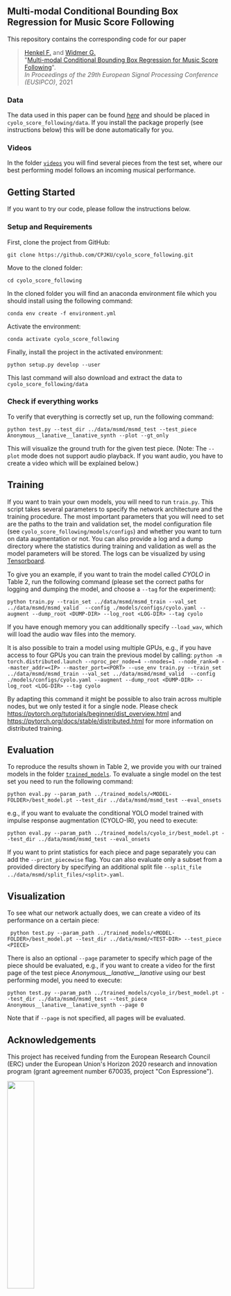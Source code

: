 ## Multi-modal Conditional Bounding Box Regression for Music Score Following

This repository contains the corresponding code for our paper

>[Henkel F.](https://www.jku.at/en/institute-of-computational-perception/about-us/people/florian-henkel/) and 
>[Widmer G.](https://www.jku.at/en/institute-of-computational-perception/about-us/people/gerhard-widmer/) <br>
"[Multi-modal Conditional Bounding Box Regression for Music Score Following]()".<br>
*In Proceedings of the 29th European Signal Processing Conference (EUSIPCO)*, 2021

### Data
The data used in this paper can be found [*here*](https://zenodo.org/record/4745838/files/msmd.zip?download=1) 
and should be placed in ```cyolo_score_following/data```. If you install the package
properly (see instructions below) this will be done automatically for you.

### Videos
In the folder [`videos`](https://github.com/CPJKU/cyolo_score_following/tree/eusipco-2021/videos) 
you will find several pieces from the test set, where our best performing model follows an incoming musical performance.

## Getting Started
If you want to try our code, please follow the instructions below.

### Setup and Requirements

First, clone the project from GitHub:

`git clone https://github.com/CPJKU/cyolo_score_following.git`

Move to the cloned folder:

`cd cyolo_score_following`

In the cloned folder you will find an anaconda environment file which you should install using the following command:

`conda env create -f environment.yml`

Activate the environment:

`conda activate cyolo_score_following`

Finally, install the project in the activated environment:

`python setup.py develop --user`

This last command will also download and extract the data to `cyolo_score_following/data`

### Check if everything works

To verify that everything is correctly set up, run the following command:

 ```python test.py --test_dir ../data/msmd/msmd_test --test_piece Anonymous__lanative__lanative_synth --plot --gt_only```
 
This will visualize the ground truth for the given test piece.
(Note: The `--plot` mode does not support audio playback. If you want audio, you have to create a video which will be explained below.)

## Training

If you want to train your own models, you will need to run `train.py`. This script takes several parameters
to specify the network architecture and the training procedure. The most important parameters that you will need to set are
the paths to the train and validation set, the model configuration file (see `cyolo_score_following/models/configs`) 
and whether you want to turn on data augmentation or not.
You can also provide a log and a dump directory where the statistics during training and validation as well as the model parameters will be stored. 
The logs can be visualized by using [Tensorboard](https://pytorch.org/docs/stable/tensorboard.html).

To give you an example, if you want to train the model called *CYOLO* in Table 2, run the following command 
(please set the correct paths for logging and dumping the model, and choose a `--tag` for the experiment):

`python train.py --train_set ../data/msmd/msmd_train --val_set ../data/msmd/msmd_valid 
--config ./models/configs/cyolo.yaml --augment --dump_root <DUMP-DIR> --log_root <LOG-DIR> --tag cyolo`

If you have enough memory you can additionally specify `--load_wav`, which will load the audio wav files into the memory.

It is also possible to train a model using multiple GPUs, e.g., if you have access to four GPUs you can train the previous model by calling:
`python -m torch.distributed.launch --nproc_per_node=4 --nnodes=1 --node_rank=0 --master_addr=<IP>
--master_port=<PORT> --use_env train.py --train_set ../data/msmd/msmd_train --val_set ../data/msmd/msmd_valid 
--config ./models/configs/cyolo.yaml --augment --dump_root <DUMP-DIR> --log_root <LOG-DIR> --tag cyolo`

By adapting this command it might be possible to also train across multiple nodes, but we only tested it for a single node.
Please check https://pytorch.org/tutorials/beginner/dist_overview.html and
https://pytorch.org/docs/stable/distributed.html for more information on distributed training.

## Evaluation
To reproduce the results shown in Table 2, we provide you with our trained models in the folder
[`trained_models`](https://github.com/CPJKU/cyolo_score_following/tree/eusipco-2021/trained_models).
To evaluate a single model on the test set you need to run the following command:

`python eval.py --param_path ../trained_models/<MODEL-FOLDER>/best_model.pt --test_dir ../data/msmd/msmd_test --eval_onsets`

e.g., if you want to evaluate the conditional YOLO model trained with impulse response augmentation (CYOLO-IR), you need to execute:

`python eval.py --param_path ../trained_models/cyolo_ir/best_model.pt --test_dir ../data/msmd/msmd_test --eval_onsets`

If you want to print statistics for each piece and page separately you can add the `--print_piecewise` flag.
You can also evaluate only a subset from a provided directory by specifying an additional split file `--split_file ../data/msmd/split_files/<split>.yaml`.

## Visualization

To see what our network actually does, we can create a video of its performance on a certain piece:

``` python test.py --param_path ../trained_models/<MODEL-FOLDER>/best_model.pt --test_dir ../data/msmd/<TEST-DIR> --test_piece <PIECE>```

There is also an optional `--page` parameter to specify which page of the piece should be evaluated,
e.g.,  if you want to create a video for the first page of the test piece *Anonymous__lanative__lanative* using our best performing model,
 you need to execute:
 
`python test.py --param_path ../trained_models/cyolo_ir/best_model.pt --test_dir ../data/msmd/msmd_test --test_piece Anonymous__lanative__lanative_synth --page 0`
 
 Note that if `--page` is not specified, all pages will be evaluated.

 ## Acknowledgements
This project has received funding from the European Research Council (ERC) 
under the European Union's Horizon 2020 research and innovation program
(grant agreement number 670035, project "Con Espressione"). 

<img src="https://erc.europa.eu/sites/default/files/LOGO_ERC-FLAG_EU_.jpg" width="35%" height="35%">
